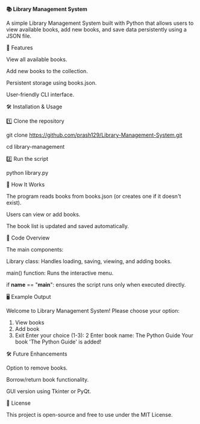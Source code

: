 **📚 Library Management System**

A simple Library Management System built with Python that allows users to view available books, add new books, and save data persistently using a JSON file.

🚀 Features

View all available books.

Add new books to the collection.

Persistent storage using books.json.

User-friendly CLI interface.

🛠️ Installation & Usage

1️⃣ Clone the repository

git clone https://github.com/prash129/Library-Management-System.git

cd library-management

2️⃣ Run the script

python library.py

📌 How It Works

The program reads books from books.json (or creates one if it doesn't exist).

Users can view or add books.

The book list is updated and saved automatically.

📜 Code Overview

The main components:

Library class: Handles loading, saving, viewing, and adding books.

main() function: Runs the interactive menu.

if __name__ == "__main__": ensures the script runs only when executed directly.

🖥️ Example Output

Welcome to Library Management System!
Please choose your option:
1. View books
2. Add book
3. Exit
Enter your choice (1-3): 2
Enter book name: The Python Guide
Your book 'The Python Guide' is added!

🛠️ Future Enhancements

Option to remove books.

Borrow/return book functionality.

GUI version using Tkinter or PyQt.

📜 License

This project is open-source and free to use under the MIT License.
